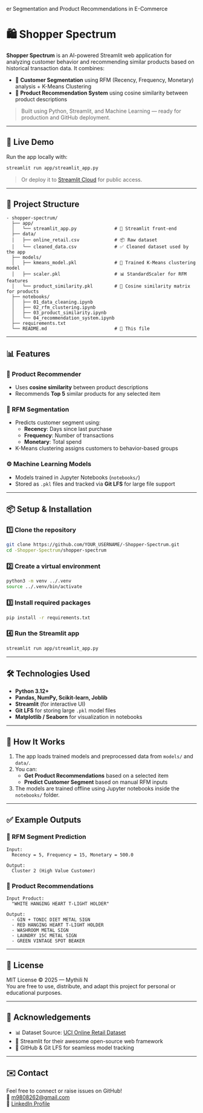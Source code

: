 er Segmentation and Product Recommendations in E-Commerce

# 🛍️ Shopper Spectrum

**Shopper Spectrum** is an AI-powered Streamlit web application for analyzing customer behavior and recommending similar products based on historical transaction data. It combines:

- 🎯 **Customer Segmentation** using RFM (Recency, Frequency, Monetary) analysis + K-Means Clustering  
- 🤖 **Product Recommendation System** using cosine similarity between product descriptions

> Built using Python, Streamlit, and Machine Learning — ready for production and GitHub deployment.

---

## 🚀 Live Demo

Run the app locally with:

```bash
streamlit run app/streamlit_app.py
```

> Or deploy it to [Streamlit Cloud](https://streamlit.io/cloud) for public access.

---

## 📂 Project Structure

```
- shopper-spectrum/
  ├── app/
  │   └── streamlit_app.py              # 📱 Streamlit front-end
  ├── data/
  │   ├── online_retail.csv             # 📦 Raw dataset
  │   └── cleaned_data.csv              # ✅ Cleaned dataset used by the app
  ├── models/
  │   ├── kmeans_model.pkl              # 🎯 Trained K-Means clustering model
  │   ├── scaler.pkl                    # 📊 StandardScaler for RFM features
  │   └── product_similarity.pkl        # 🤖 Cosine similarity matrix for products
  ├── notebooks/
  │   ├── 01_data_cleaning.ipynb
  │   ├── 02_rfm_clustering.ipynb
  │   ├── 03_product_similarity.ipynb
  │   └── 04_recommendation_system.ipynb
  ├── requirements.txt
  └── README.md                         # 📘 This file
```

---

## 📊 Features

### 🔁 Product Recommender

- Uses **cosine similarity** between product descriptions
- Recommends **Top 5** similar products for any selected item

### 👤 RFM Segmentation

- Predicts customer segment using:
  - **Recency**: Days since last purchase
  - **Frequency**: Number of transactions
  - **Monetary**: Total spend
- K-Means clustering assigns customers to behavior-based groups

### ⚙️ Machine Learning Models

- Models trained in Jupyter Notebooks (`notebooks/`)
- Stored as `.pkl` files and tracked via **Git LFS** for large file support

---

## 📦 Setup & Installation

### 1️⃣ Clone the repository

```bash
git clone https://github.com/YOUR_USERNAME/-Shopper-Spectrum.git
cd -Shopper-Spectrum/shopper-spectrum
```

### 2️⃣ Create a virtual environment

```bash
python3 -m venv ../.venv
source ../.venv/bin/activate
```

### 3️⃣ Install required packages

```bash
pip install -r requirements.txt
```

### 4️⃣ Run the Streamlit app

```bash
streamlit run app/streamlit_app.py
```

---

## 🛠️ Technologies Used

- **Python 3.12+**
- **Pandas, NumPy, Scikit-learn, Joblib**
- **Streamlit** (for interactive UI)
- **Git LFS** for storing large `.pkl` model files
- **Matplotlib / Seaborn** for visualization in notebooks

---



## 🧪 How It Works

1. The app loads trained models and preprocessed data from `models/` and `data/`.
2. You can:
   - **Get Product Recommendations** based on a selected item
   - **Predict Customer Segment** based on manual RFM inputs
3. The models are trained offline using Jupyter notebooks inside the `notebooks/` folder.

---

## ✅ Example Outputs

### 🎯 RFM Segment Prediction
```
Input:
  Recency = 5, Frequency = 15, Monetary = 500.0

Output:
  Cluster 2 (High Value Customer)
```

### 🔁 Product Recommendations
```
Input Product:
  "WHITE HANGING HEART T-LIGHT HOLDER"

Output:
  - GIN + TONIC DIET METAL SIGN
  - RED HANGING HEART T-LIGHT HOLDER
  - WASHROOM METAL SIGN
  - LAUNDRY 15C METAL SIGN
  - GREEN VINTAGE SPOT BEAKER
```

---

## 🧾 License

MIT License © 2025 — Mythili N  
You are free to use, distribute, and adapt this project for personal or educational purposes.

---

## 🙌 Acknowledgements

- 📊 Dataset Source: [UCI Online Retail Dataset](https://archive.ics.uci.edu/ml/datasets/online+retail)
- 🎈 Streamlit for their awesome open-source web framework
- 🤝 GitHub & Git LFS for seamless model tracking

---

## ✉️ Contact

Feel free to connect or raise issues on GitHub!  
📧 m9808262@gmail.com  
🔗 [LinkedIn Profile](https://www.linkedin.com/in/mythili-n-2a7038369?utm_source=share&utm_campaign=share_via&utm_content=profile&utm_medium=android_app )
